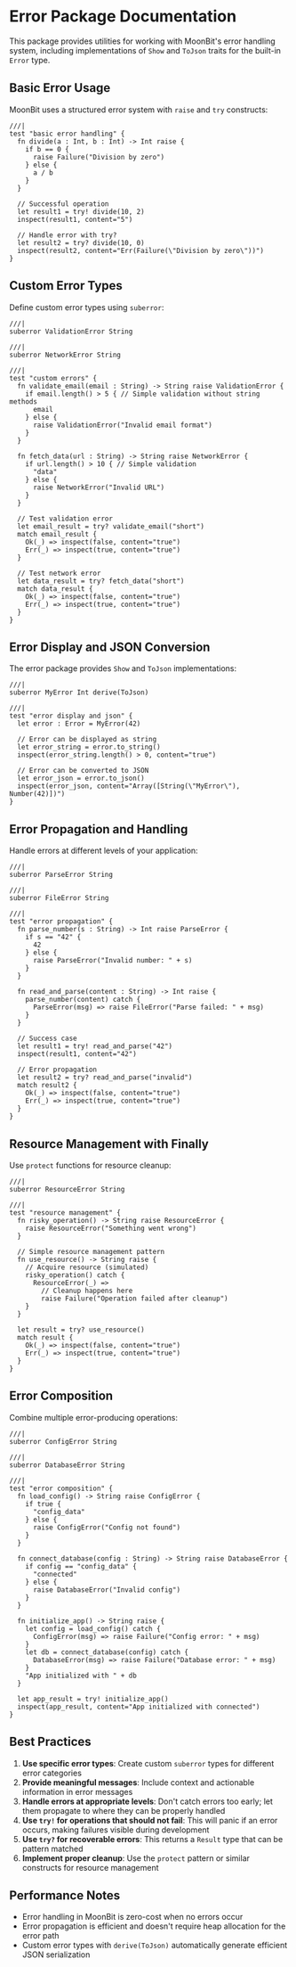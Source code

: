 # Error Package Documentation

This package provides utilities for working with MoonBit's error handling system, including implementations of `Show` and `ToJson` traits for the built-in `Error` type.

## Basic Error Usage

MoonBit uses a structured error system with `raise` and `try` constructs:

```moonbit
///|
test "basic error handling" {
  fn divide(a : Int, b : Int) -> Int raise {
    if b == 0 {
      raise Failure("Division by zero")
    } else {
      a / b
    }
  }

  // Successful operation
  let result1 = try! divide(10, 2)
  inspect(result1, content="5")

  // Handle error with try?
  let result2 = try? divide(10, 0)
  inspect(result2, content="Err(Failure(\"Division by zero\"))")
}
```

## Custom Error Types

Define custom error types using `suberror`:

```moonbit
///|
suberror ValidationError String

///|
suberror NetworkError String

///|
test "custom errors" {
  fn validate_email(email : String) -> String raise ValidationError {
    if email.length() > 5 { // Simple validation without string methods
      email
    } else {
      raise ValidationError("Invalid email format")
    }
  }

  fn fetch_data(url : String) -> String raise NetworkError {
    if url.length() > 10 { // Simple validation
      "data"
    } else {
      raise NetworkError("Invalid URL")
    }
  }

  // Test validation error
  let email_result = try? validate_email("short")
  match email_result {
    Ok(_) => inspect(false, content="true")
    Err(_) => inspect(true, content="true")
  }

  // Test network error  
  let data_result = try? fetch_data("short")
  match data_result {
    Ok(_) => inspect(false, content="true")
    Err(_) => inspect(true, content="true")
  }
}
```

## Error Display and JSON Conversion

The error package provides `Show` and `ToJson` implementations:

```moonbit
///|
suberror MyError Int derive(ToJson)

///|
test "error display and json" {
  let error : Error = MyError(42)

  // Error can be displayed as string
  let error_string = error.to_string()
  inspect(error_string.length() > 0, content="true")

  // Error can be converted to JSON
  let error_json = error.to_json()
  inspect(error_json, content="Array([String(\"MyError\"), Number(42)])")
}
```

## Error Propagation and Handling

Handle errors at different levels of your application:

```moonbit
///|
suberror ParseError String

///|
suberror FileError String

///|
test "error propagation" {
  fn parse_number(s : String) -> Int raise ParseError {
    if s == "42" {
      42
    } else {
      raise ParseError("Invalid number: " + s)
    }
  }

  fn read_and_parse(content : String) -> Int raise {
    parse_number(content) catch {
      ParseError(msg) => raise FileError("Parse failed: " + msg)
    }
  }

  // Success case
  let result1 = try! read_and_parse("42")
  inspect(result1, content="42")

  // Error propagation
  let result2 = try? read_and_parse("invalid")
  match result2 {
    Ok(_) => inspect(false, content="true")
    Err(_) => inspect(true, content="true")
  }
}
```

## Resource Management with Finally

Use `protect` functions for resource cleanup:

```moonbit
///|
suberror ResourceError String

///|
test "resource management" {
  fn risky_operation() -> String raise ResourceError {
    raise ResourceError("Something went wrong")
  }

  // Simple resource management pattern
  fn use_resource() -> String raise {
    // Acquire resource (simulated)
    risky_operation() catch {
      ResourceError(_) =>
        // Cleanup happens here
        raise Failure("Operation failed after cleanup")
    }
  }

  let result = try? use_resource()
  match result {
    Ok(_) => inspect(false, content="true")
    Err(_) => inspect(true, content="true")
  }
}
```

## Error Composition

Combine multiple error-producing operations:

```moonbit
///|
suberror ConfigError String

///|
suberror DatabaseError String

///|
test "error composition" {
  fn load_config() -> String raise ConfigError {
    if true {
      "config_data"
    } else {
      raise ConfigError("Config not found")
    }
  }

  fn connect_database(config : String) -> String raise DatabaseError {
    if config == "config_data" {
      "connected"
    } else {
      raise DatabaseError("Invalid config")
    }
  }

  fn initialize_app() -> String raise {
    let config = load_config() catch {
      ConfigError(msg) => raise Failure("Config error: " + msg)
    }
    let db = connect_database(config) catch {
      DatabaseError(msg) => raise Failure("Database error: " + msg)
    }
    "App initialized with " + db
  }

  let app_result = try! initialize_app()
  inspect(app_result, content="App initialized with connected")
}
```

## Best Practices

1. **Use specific error types**: Create custom `suberror` types for different error categories
2. **Provide meaningful messages**: Include context and actionable information in error messages
3. **Handle errors at appropriate levels**: Don't catch errors too early; let them propagate to where they can be properly handled
4. **Use `try!` for operations that should not fail**: This will panic if an error occurs, making failures visible during development
5. **Use `try?` for recoverable errors**: This returns a `Result` type that can be pattern matched
6. **Implement proper cleanup**: Use the `protect` pattern or similar constructs for resource management

## Performance Notes

- Error handling in MoonBit is zero-cost when no errors occur
- Error propagation is efficient and doesn't require heap allocation for the error path
- Custom error types with `derive(ToJson)` automatically generate efficient JSON serialization



